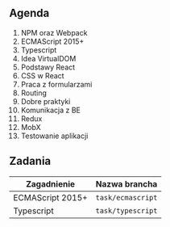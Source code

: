 

## Agenda

1. NPM oraz Webpack
2. ECMAScript 2015+
3. Typescript
4. Idea VirtualDOM
5. Podstawy React
6. CSS w React
7. Praca z formularzami
8. Routing
9. Dobre praktyki
10. Komunikacja z BE
11. Redux
12. MobX
13. Testowanie aplikacji

## Zadania

|Zagadnienie|Nazwa brancha|
|---|---|
|ECMAScript 2015+|`task/ecmascript`|
|Typescript|`task/typescript`|

